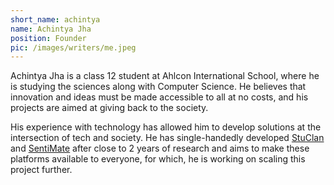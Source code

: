 ```yaml
---
short_name: achintya
name: Achintya Jha
position: Founder
pic: /images/writers/me.jpeg
---
```


Achintya Jha is a class 12 student at Ahlcon International School, where he is studying the sciences along with Computer Science. He believes that innovation and ideas must be made accessible to all at no costs, and his projects are aimed at giving back to the society.

His experience with technology has allowed him to develop solutions at the intersection of tech and society. He has single-handedly developed [StuClan](https://talk.sentimate.ml/) and [SentiMate](https://sentimate.ml/) after close to 2 years of research and aims to make these platforms available to everyone, for which, he is working on scaling this project further.
